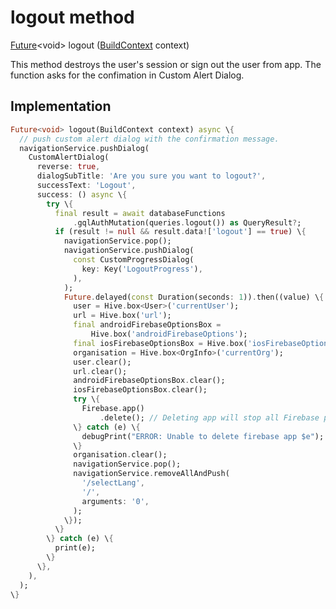 


# logout method








[Future](https://api.flutter.dev/flutter/dart-async/Future-class.html)&lt;void> logout
([BuildContext](https://api.flutter.dev/flutter/widgets/BuildContext-class.html) context)





<p>This method destroys the user's session or sign out the user from app.
The function asks for the confimation in Custom Alert Dialog.</p>



## Implementation

```dart
Future<void> logout(BuildContext context) async \{
  // push custom alert dialog with the confirmation message.
  navigationService.pushDialog(
    CustomAlertDialog(
      reverse: true,
      dialogSubTitle: 'Are you sure you want to logout?',
      successText: 'Logout',
      success: () async \{
        try \{
          final result = await databaseFunctions
              .gqlAuthMutation(queries.logout()) as QueryResult?;
          if (result != null && result.data!['logout'] == true) \{
            navigationService.pop();
            navigationService.pushDialog(
              const CustomProgressDialog(
                key: Key('LogoutProgress'),
              ),
            );
            Future.delayed(const Duration(seconds: 1)).then((value) \{
              user = Hive.box<User>('currentUser');
              url = Hive.box('url');
              final androidFirebaseOptionsBox =
                  Hive.box('androidFirebaseOptions');
              final iosFirebaseOptionsBox = Hive.box('iosFirebaseOptions');
              organisation = Hive.box<OrgInfo>('currentOrg');
              user.clear();
              url.clear();
              androidFirebaseOptionsBox.clear();
              iosFirebaseOptionsBox.clear();
              try \{
                Firebase.app()
                    .delete(); // Deleting app will stop all Firebase plugins
              \} catch (e) \{
                debugPrint("ERROR: Unable to delete firebase app $e");
              \}
              organisation.clear();
              navigationService.pop();
              navigationService.removeAllAndPush(
                '/selectLang',
                '/',
                arguments: '0',
              );
            \});
          \}
        \} catch (e) \{
          print(e);
        \}
      \},
    ),
  );
\}
```







